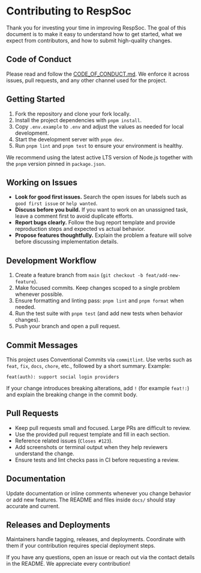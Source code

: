 # Contributing to RespSoc

Thank you for investing your time in improving RespSoc. The goal of this document is to make it easy to understand how to get started, what we expect from contributors, and how to submit high-quality changes.

## Code of Conduct

Please read and follow the [CODE_OF_CONDUCT.md](CODE_OF_CONDUCT.md). We enforce it across issues, pull requests, and any other channel used for the project.

## Getting Started

1. Fork the repository and clone your fork locally.
2. Install the project dependencies with `pnpm install`.
3. Copy `.env.example` to `.env` and adjust the values as needed for local development.
4. Start the development server with `pnpm dev`.
5. Run `pnpm lint` and `pnpm test` to ensure your environment is healthy.

We recommend using the latest active LTS version of Node.js together with the `pnpm` version pinned in `package.json`.

## Working on Issues

- **Look for good first issues.** Search the open issues for labels such as `good first issue` or `help wanted`.
- **Discuss before you build.** If you want to work on an unassigned task, leave a comment first to avoid duplicate efforts.
- **Report bugs clearly.** Follow the bug report template and provide reproduction steps and expected vs actual behavior.
- **Propose features thoughtfully.** Explain the problem a feature will solve before discussing implementation details.

## Development Workflow

1. Create a feature branch from `main` (`git checkout -b feat/add-new-feature`).
2. Make focused commits. Keep changes scoped to a single problem whenever possible.
3. Ensure formatting and linting pass: `pnpm lint` and `pnpm format` when needed.
4. Run the test suite with `pnpm test` (and add new tests when behavior changes).
5. Push your branch and open a pull request.

## Commit Messages

This project uses Conventional Commits via `commitlint`. Use verbs such as `feat`, `fix`, `docs`, `chore`, etc., followed by a short summary. Example:

```
feat(auth): support social login providers
```

If your change introduces breaking alterations, add `!` (for example `feat!:`) and explain the breaking change in the commit body.

## Pull Requests

- Keep pull requests small and focused. Large PRs are difficult to review.
- Use the provided pull request template and fill in each section.
- Reference related issues (`Closes #123`).
- Add screenshots or terminal output when they help reviewers understand the change.
- Ensure tests and lint checks pass in CI before requesting a review.

## Documentation

Update documentation or inline comments whenever you change behavior or add new features. The README and files inside `docs/` should stay accurate and current.

## Releases and Deployments

Maintainers handle tagging, releases, and deployments. Coordinate with them if your contribution requires special deployment steps.

If you have any questions, open an issue or reach out via the contact details in the README. We appreciate every contribution!
